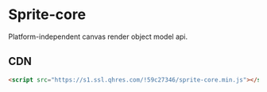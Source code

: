 # Sprite-core

Platform-independent canvas render object model api.

## CDN

```html
<script src="https://s1.ssl.qhres.com/!59c27346/sprite-core.min.js"></script>
```
